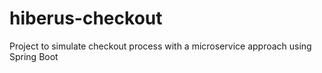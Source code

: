 # hiberus-checkout
Project to simulate checkout process with a microservice approach using Spring Boot

